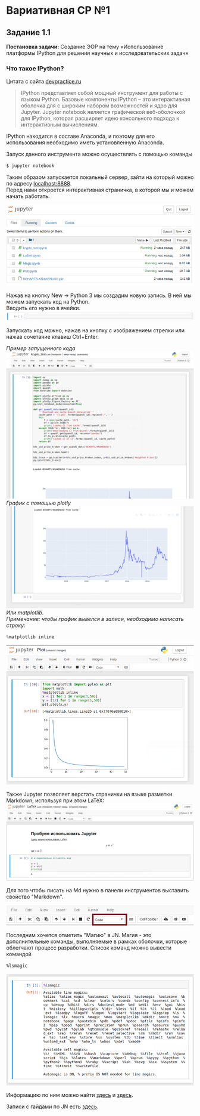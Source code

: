 # Вариативная СР №1
## Задание 1.1
**Постановка задачи:** 
Создание ЭОР на тему «Использование платформы IPython для решения научных и исследовательских задач»


### Что такое IPython?
Цитата с сайта [devpractice.ru](https://devpractice.ru/python-lesson-6-work-in-jupyter-notebook/)
> IPython представляет собой мощный инструмент для работы с языком Python. Базовые компоненты IPython – это интерактивная оболочка для с широким набором возможностей и ядро для Jupyter. Jupyter notebook является графической веб-оболочкой для IPython, которая расширяет идею консольного подхода к интерактивным вычислениям.

IPython находится в составе Anaconda, и поэтому для его использования необходимо иметь установленную Anaconda.  

Запуск данного инструмента можно осуществлять с помощью команды  
```Bash
$ jupyter notebook
```
Таким образом запускается локальный сервер, зайти на который можно по адресу [localhost:8888](localhost:8888).  
Перед нами откроется интерактивная страничка, в которой мы и можем начать работать.

![](img/0.png)

Нажав на кнопку New -> Python 3 мы создадим новую запись. В ней мы можем запускать код на Python.  
Вводить его нужно в ячейки.
![](img/1.png)

Запускать код можно, нажав на кнопку с изображением стрелки или нажав сочетание клавиш Ctrl+Enter.

*Пример запущенного кода*
![](img/2.png)
*График с помощью plotly*
![](img/3.png)
*Или matplotlib.*  
*Примечание: чтобы график вывелся в записи, необходимо написать строку:*  
```python
%matplotlib inline
```
![](img/4.png)

Также Jupyter позволяет верстать странички на языке разметки Markdown, используя при этом LaTeX:
![](img/5.png)

Для того чтобы писать на Md нужно в панели инструментов выставить свойство "Markdown".

![](img/6.png)

Последним хочется отметить "Магию" в JN. Магия - это дополнительные команды, выполняемые в рамках оболочки, которые облегчают процесс разработки.
Список команд можно вывести командой  
```Bash
%lsmagic
```
![](img/10.png)

Информацию по ним можно найти [здесь](https://ipython.org/ipython-doc/3/interactive/magics.html) и [здесь](https://www.dataquest.io/blog/jupyter-notebook-tips-tricks-shortcuts/).

Записи с гайдами по JN есть [здесь](https://github.com/jupyter/jupyter/wiki/A-gallery-of-interesting-Jupyter-and-IPython-Notebooks).